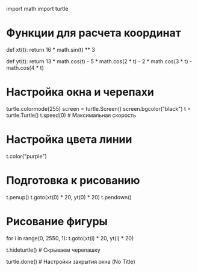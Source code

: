 import math
import turtle

# Функции для расчета координат
def xt(t):
    return 16 * math.sin(t) ** 3

def yt(t):
    return 13 * math.cos(t) - 5 * math.cos(2 * t) - 2 * math.cos(3 * t) - math.cos(4 * t)

# Настройка окна и черепахи
turtle.colormode(255)
screen = turtle.Screen()
screen.bgcolor("black")
t = turtle.Turtle()
t.speed(0)  # Максимальная скорость

# Настройка цвета линии 
t.color("purple")

# Подготовка к рисованию
t.penup()
t.goto(xt(0) * 20, yt(0) * 20)
t.pendown()

# Рисование фигуры
for i in range(0, 2550, 1):
    t.goto(xt(i) * 20, yt(i) * 20)

t.hideturtle()  # Скрываем черепашку

turtle.done()  # Настройки закрытия окна
(No Title)
